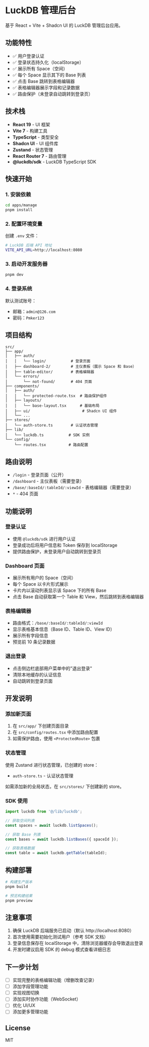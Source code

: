 # LuckDB 管理后台

基于 React + Vite + Shadcn UI 的 LuckDB 管理后台应用。

## 功能特性

- ✅ 用户登录认证
- ✅ 登录状态持久化（localStorage）
- ✅ 展示所有 Space（空间）
- ✅ 每个 Space 显示其下的 Base 列表
- ✅ 点击 Base 跳转到表格编辑器
- ✅ 表格编辑器展示字段和记录数据
- ✅ 路由保护（未登录自动跳转到登录页）

## 技术栈

- **React 19** - UI 框架
- **Vite 7** - 构建工具
- **TypeScript** - 类型安全
- **Shadcn UI** - UI 组件库
- **Zustand** - 状态管理
- **React Router 7** - 路由管理
- **@luckdb/sdk** - LuckDB TypeScript SDK

## 快速开始

### 1. 安装依赖

```bash
cd apps/manage
pnpm install
```

### 2. 配置环境变量

创建 `.env` 文件：

```bash
# LuckDB 后端 API 地址
VITE_API_URL=http://localhost:8080
```

### 3. 启动开发服务器

```bash
pnpm dev
```

### 4. 登录系统

默认测试账号：
- 邮箱：`admin@126.com`
- 密码：`Pmker123`

## 项目结构

```
src/
├── app/
│   ├── auth/
│   │   └── login/           # 登录页面
│   ├── dashboard-2/         # 主仪表板（展示 Space 和 Base）
│   ├── table-editor/        # 表格编辑器
│   └── errors/
│       └── not-found/       # 404 页面
├── components/
│   ├── auth/
│   │   └── protected-route.tsx  # 路由保护组件
│   ├── layouts/
│   │   └── base-layout.tsx      # 基础布局
│   ├── ui/                       # Shadcn UI 组件
│   └── ...
├── stores/
│   └── auth-store.ts        # 认证状态管理
├── lib/
│   └── luckdb.ts           # SDK 实例
└── config/
    └── routes.tsx          # 路由配置
```

## 路由说明

- `/login` - 登录页面（公开）
- `/dashboard` - 主仪表板（需要登录）
- `/base/:baseId/:tableId/:viewId` - 表格编辑器（需要登录）
- `*` - 404 页面

## 功能说明

### 登录认证

- 使用 `@luckdb/sdk` 进行用户认证
- 登录成功后将用户信息和 Token 保存到 localStorage
- 提供路由保护，未登录用户自动跳转到登录页

### Dashboard 页面

- 展示所有用户的 Space（空间）
- 每个 Space 以卡片形式展示
- 卡片内以滚动列表显示该 Space 下的所有 Base
- 点击 Base 自动获取第一个 Table 和 View，然后跳转到表格编辑器

### 表格编辑器

- 路由格式：`/base/:baseId/:tableId/:viewId`
- 显示表格基本信息（Base ID、Table ID、View ID）
- 展示所有字段信息
- 预览前 10 条记录数据

### 退出登录

- 点击侧边栏底部用户菜单中的"退出登录"
- 清除本地缓存的认证信息
- 自动跳转到登录页面

## 开发说明

### 添加新页面

1. 在 `src/app/` 下创建页面目录
2. 在 `src/config/routes.tsx` 中添加路由配置
3. 如需保护路由，使用 `<ProtectedRoute>` 包裹

### 状态管理

使用 Zustand 进行状态管理，已创建的 store：

- `auth-store.ts` - 认证状态管理

如需添加新的全局状态，在 `src/stores/` 下创建新的 store。

### SDK 使用

```typescript
import luckdb from '@/lib/luckdb';

// 获取空间列表
const spaces = await luckdb.listSpaces();

// 获取 Base 列表
const bases = await luckdb.listBases({ spaceId });

// 获取表格数据
const table = await luckdb.getTable(tableId);
```

## 构建部署

```bash
# 构建生产版本
pnpm build

# 预览构建结果
pnpm preview
```

## 注意事项

1. 确保 LuckDB 后端服务已启动（默认 http://localhost:8080）
2. 首次使用需要初始化测试用户（参考 SDK 文档）
3. 登录信息保存在 localStorage 中，清除浏览器缓存会导致退出登录
4. 开发时建议启用 SDK 的 debug 模式查看详细日志

## 下一步计划

- [ ] 实现完整的表格编辑功能（增删改查记录）
- [ ] 添加字段管理功能
- [ ] 实现视图切换
- [ ] 添加实时协作功能（WebSocket）
- [ ] 优化 UI/UX
- [ ] 添加更多管理功能

## License

MIT

